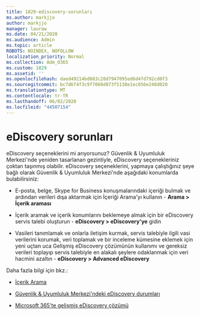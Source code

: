 ```yaml
---
title: 1829-ediscovery-sorunları
ms.author: markjjo
author: markjjo
manager: lauraw
ms.date: 04/21/2020
ms.audience: Admin
ms.topic: article
ROBOTS: NOINDEX, NOFOLLOW
localization_priority: Normal
ms.collection: Adm_O365
ms.custom: 1829
ms.assetid: ''
ms.openlocfilehash: daed49214bd683c28d7947095ed6d4fd792cd0f3
ms.sourcegitcommit: bc7d6f4f3c9f7060d073f5130e1ec856e248d020
ms.translationtype: MT
ms.contentlocale: tr-TR
ms.lasthandoff: 06/02/2020
ms.locfileid: "44507154"
---
```

# <a name="ediscovery-issues"></a>eDiscovery sorunları

eDiscovery seçeneklerini mi arıyorsunuz? Güvenlik & Uyumluluk Merkezi'nde yeniden tasarlanan gezintiyle, eDiscovery seçenekleriniz çoktan taşınmış olabilir.  eDiscovery seçeneklerini, yapmaya çalıştığınız şeye bağlı olarak Güvenlik & Uyumluluk Merkezi'nde aşağıdaki konumlarda bulabilirsiniz:

- E-posta, belge, Skype for Business konuşmalarındaki içeriği bulmak ve ardından verileri dışa aktarmak için İçeriği Arama'yı kullanın - **Arama > İçerik araması**

- İçerik aramak ve içerik konumlarını beklemeye almak için bir eDiscovery servis talebi oluşturun - **eDiscovery > eDiscovery'ye** gidin

- Vasileri tanımlamak ve onlarla iletişim kurmak, servis talebiyle ilgili vasi verilerini korumak, veri toplamak ve bir inceleme kümesine eklemek için yeni uçtan uca Gelişmiş eDiscovery çözümünün kullanımı ve gereksiz verileri toplayıp servis talebiyle en alakalı şeylere odaklanmak için veri hacmini azaltın - **eDiscovery > Advanced eDiscovery**

Daha fazla bilgi için bkz.:

- [İçerik Arama](https://docs.microsoft.com/microsoft-365/compliance/content-search)

- [Güvenlik & Uyumluluk Merkezi'ndeki eDiscovery durumları](https://docs.microsoft.com/microsoft-365/compliance/ediscovery-cases)

- [Microsoft 365'te gelişmiş eDiscovery çözümü](https://docs.microsoft.com/microsoft-365/compliance/overview-ediscovery-20)
